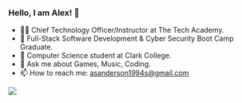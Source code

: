 ### Hello, I am Alex! 👋

- 👨‍🏫 Chief Technology Officer/Instructor at The Tech Academy.
- 🔭 Full-Stack Software Development & Cyber Security Boot Camp Graduate.
- 🌱 Computer Science student at Clark College.
- 💬 Ask me about Games, Music, Coding.
- 📫 How to reach me: asanderson1994s@gmail.com
<img src="https://github-readme-stats.vercel.app/api?username=vexelior&&show_icons=true&title_color=ffffff&icon_color=bb2acf&text_color=daf7dc&bg_color=151515">
